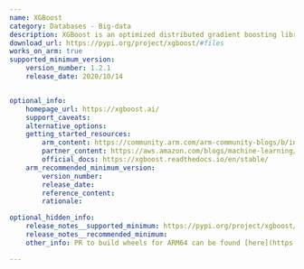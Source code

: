 ```yaml
---
name: XGBoost
category: Databases - Big-data
description: XGBoost is an optimized distributed gradient boosting library designed to be highly efficient, flexible and portable.
download_url: https://pypi.org/project/xgboost/#files
works_on_arm: true
supported_minimum_version:
    version_number: 1.2.1
    release_date: 2020/10/14


optional_info:
    homepage_url: https://xgboost.ai/
    support_caveats:
    alternative_options:
    getting_started_resources:
        arm_content: https://community.arm.com/arm-community-blogs/b/infrastructure-solutions-blog/posts/xgboost-lightgbm-aws-graviton3
        partner_content: https://aws.amazon.com/blogs/machine-learning/reduce-amazon-sagemaker-inference-cost-with-aws-graviton/
        official_docs: https://xgboost.readthedocs.io/en/stable/
    arm_recommended_minimum_version:
        version_number:
        release_date:
        reference_content:
        rationale:

optional_hidden_info:
    release_notes__supported_minimum: https://pypi.org/project/xgboost/1.2.1/#files
    release_notes__recommended_minimum:
    other_info: PR to build wheels for ARM64 can be found [here](https://github.com/dmlc/xgboost/pull/6253)

---
```


